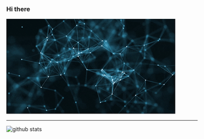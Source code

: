 ### Hi there 

![Farmers Market Finder Demo](demo/demo.gif)

---------------------------------------------------------------------------------------------------------------------------------------------------------------------------------

 

![github stats](https://github-readme-stats.vercel.app/api?username=NiketKumardheeryan&show_icons=true)

